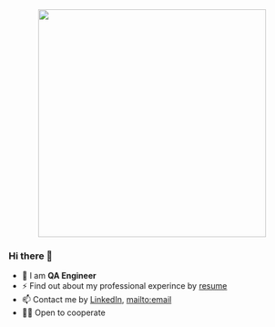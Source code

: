 <div id="header" align="center">
  <img src="https://media.giphy.com/media/v1.Y2lkPTc5MGI3NjExY2c3dDRhd2Rxa3R1Ync4NWc5cnp5M25jbmVrdzhvOTZzY3AzYzU4dyZlcD12MV9pbnRlcm5hbF9naWZfYnlfaWQmY3Q9Zw/5r5J4JD9miis/giphy.gif" width="400"/>
</div>



### Hi there 👋

- 🔭 I am **QA Engineer**
- ⚡ Find out about my professional experince by [resume](https://drive.google.com/file/d/1o0UGJ8Y1TdLftkJn7deIs6JmDLrLwOMc/view)
- 📫 Contact me by [LinkedIn](https://www.linkedin.com/in/alena-zavadzich/), [mailto:email](alenazavadzich@yahoo.com)
- :woman_technologist: Open to cooperate



<!--
**alenazavadzich/alenazavadzich** is a ✨ _special_ ✨ repository because its `README.md` (this file) appears on your GitHub profile.

Here are some ideas to get you started:

- 🔭 I’m currently working on ...
- 🌱 I’m currently learning ...
- 👯 I’m looking to collaborate on ...
- 🤔 I’m looking for help with ...
- 💬 Ask me about ...
- 📫 How to reach me: ...
- 😄 Pronouns: ...
- ⚡ Fun fact: ...
-->
